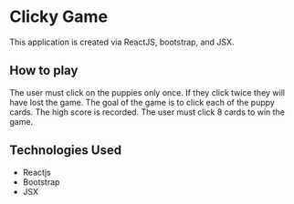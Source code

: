 # Clicky Game

This application is created via ReactJS, bootstrap, and JSX. 

## How to play
The user must click on the puppies only once. If they click twice they will have lost the game. The goal of the game is to click each of the puppy cards. The high score is recorded. The user must click 8 cards to win the game.

## Technologies Used
    
* Reactjs
* Bootstrap
* JSX
    